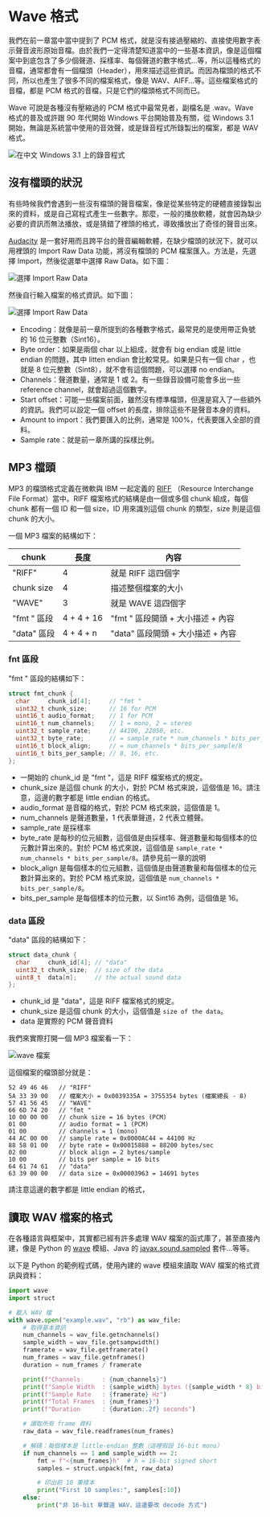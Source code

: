 # Wave 格式

我們在前一章當中當中提到了 PCM 格式，就是沒有接過壓縮的、直接使用數字表示聲音波形原始音檔。由於我們一定得清楚知道當中的一些基本資訊，像是這個檔案中到底包含了多少個聲道、採樣率、每個聲道的數字格式…等，所以這種格式的音檔，通常都會有一個檔頭（Header），用來描述這些資訊。而因為檔頭的格式不同，所以也產生了很多不同的檔案格式，像是 WAV、AIFF…等。這些檔案格式的音檔，都是 PCM 格式的音檔，只是它們的檔頭格式不同而已。

Wave 可說是各種沒有壓縮過的 PCM 格式中最常見者，副檔名是 .wav。Wave 格式的普及或許跟 90 年代開始 Windows 平台開始普及有關，從 Windows 3.1 開始，無論是系統當中使用的音效聲，或是錄音程式所錄製出的檔案，都是 WAV 格式。

![在中文 Windows 3.1 上的錄音程式](windows.png)

## 沒有檔頭的狀況

有些時候我們會遇到一些沒有檔頭的聲音檔案，像是從某些特定的硬體直接錄製出來的資料，或是自己寫程式產生一些數字。那麼，一般的播放軟體，就會因為缺少必要的資訊而無法播放，或是猜錯了裡頭的格式，導致播放出了奇怪的聲音出來。

[Audacity](https://www.audacityteam.org/) 是一套好用而且跨平台的聲音編輯軟體，在缺少檔頭的狀況下，就可以用裡頭的 Import Raw Data 功能，將沒有檔頭的 PCM 檔案匯入。方法是，先選擇 Import，然後從選單中選擇 Raw Data。如下圖：

![選擇 Import Raw Data](import_row1.png)

然後自行輸入檔案的格式資訊。如下圖：

![選擇 Import Raw Data](import_row2.png)

- Encoding：就像是前一章所提到的各種數字格式，最常見的是使用帶正負號的 16 位元整數（Sint16）。
- Byte order：如果是兩個 char 以上組成，就會有 big endian 或是 little endian 的問題，其中 litten endian 會比較常見。如果是只有一個 char ，也就是 8 位元整數（Sint8），就不會有這個問題，可以選擇 no endian。
- Channels：聲道數量，通常是 1 或 2。有一些錄音設備可能會多出一些 reference channel，就會超過這個數字。
- Start offset：可能一些檔案前面，雖然沒有標準檔頭，但還是寫入了一些額外的資訊。我們可以設定一個 offset 的長度，排除這些不是聲音本身的資料。
- Amount to import：我們要匯入的比例，通常是 100%，代表要匯入全部的資料。
- Sample rate：就是前一章所講的採樣比例。

## MP3 檔頭

MP3 的檔頭格式定義在微軟與 IBM 一起定義的 [RIFF](https://en.wikipedia.org/wiki/Resource_Interchange_File_Format) （Resource Interchange File Format）當中。RIFF 檔案格式的結構是由一個或多個 chunk 組成，每個 chunk 都有一個 ID 和一個 size，ID 用來識別這個 chunk 的類型，size 則是這個 chunk 的大小。

一個 MP3 檔案的結構如下：

| chunk       | 長度       | 內容                              |
| ----------- | ---------- | --------------------------------- |
| "RIFF"      | 4          | 就是 RIFF 這四個字                |
| chunk size  | 4          | 描述整個檔案的大小                |
| "WAVE"      | 3          | 就是 WAVE 這四個字                |
| "fmt " 區段 | 4 + 4 + 16 | "fmt " 區段開頭 + 大小描述 + 內容 |
| "data" 區段 | 4 + 4 + n  | "data" 區段開頭 + 大小描述 + 內容 |

### fnt 區段

"fmt " 區段的結構如下：

```c
struct fmt_chunk {
  char     chunk_id[4];     // "fmt "
  uint32_t chunk_size;      // 16 for PCM
  uint16_t audio_format;    // 1 for PCM
  uint16_t num_channels;    // 1 = mono, 2 = stereo
  uint32_t sample_rate;     // 44100, 22050, etc.
  uint32_t byte_rate;       // = sample_rate * num_channels * bits_per_sample/8
  uint16_t block_align;     // = num_channels * bits_per_sample/8
  uint16_t bits_per_sample; // 8, 16, etc.
};
```

- 一開始的 chunk_id 是 "fmt "，這是 RIFF 檔案格式的規定。
- chunk_size 是這個 chunk 的大小，對於 PCM 格式來說，這個值是 16。請注意，這邊的數字都是 little endian 的格式。
- audio_format 是音檔的格式，對於 PCM 格式來說，這個值是 1。
- num_channels 是聲道數量，1 代表單聲道，2 代表立體聲。
- sample_rate 是採樣率
- byte_rate 是每秒的位元組數，這個值是由採樣率、聲道數量和每個樣本的位元數計算出來的。對於 PCM 格式來說，這個值是 `sample_rate * num_channels * bits_per_sample/8`。請參見前一章的說明
- block_align 是每個樣本的位元組數，這個值是由聲道數量和每個樣本的位元數計算出來的。對於 PCM 格式來說，這個值是 `num_channels * bits_per_sample/8`。
- bits_per_sample 是每個樣本的位元數，以 Sint16 為例，這個值是 16。

### data 區段

"data" 區段的結構如下：

```c
struct data_chunk {
  char     chunk_id[4]; // "data"
  uint32_t chunk_size;  // size of the data
  uint8_t  data[n];     // the actual sound data
};
```

- chunk_id 是 "data"，這是 RIFF 檔案格式的規定。
- chunk_size 是這個 chunk 的大小，這個值是 `size of the data`。
- data 是實際的 PCM 聲音資料

我們來實際打開一個 MP3 檔案看一下：

![wave 檔案](wave.png)

這個檔案的檔頭部分就是：

```
52 49 46 46   // "RIFF"
5A 33 39 00   // 檔案大小 = 0x0039335A = 3755354 bytes (檔案總長 - 8)
57 41 56 45   // "WAVE"
66 6D 74 20   // "fmt "
10 00 00 00   // chunk size = 16 bytes (PCM)
01 00         // audio format = 1 (PCM)
01 00         // channels = 1 (mono)
44 AC 00 00   // sample rate = 0x0000AC44 = 44100 Hz
88 58 01 00   // byte rate = 0x00015888 = 88200 bytes/sec
02 00         // block align = 2 bytes/sample
10 00         // bits per sample = 16 bits
64 61 74 61   // "data"
63 39 00 00   // data size = 0x00003963 = 14691 bytes
```

請注意這邊的數字都是 little endian 的格式，

## 讀取 WAV 檔案的格式

在各種語言與框架中，其實都已經有許多處理 WAV 檔案的函式庫了，甚至直接內建，像是 Python 的 [wave](https://docs.python.org/3/library/wave.html) 模組、Java 的 [javax.sound.sampled](https://docs.oracle.com/javase/8/docs/api/javax/sound/sampled/package-summary.html) 套件…等等。

以下是 Python 的範例程式碼，使用內建的 wave 模組來讀取 WAV 檔案的格式資訊與資料：

```python
import wave
import struct

# 載入 WAV 檔
with wave.open("example.wav", "rb") as wav_file:
    # 取得基本資訊
    num_channels = wav_file.getnchannels()
    sample_width = wav_file.getsampwidth()
    framerate = wav_file.getframerate()
    num_frames = wav_file.getnframes()
    duration = num_frames / framerate

    print(f"Channels      : {num_channels}")
    print(f"Sample Width  : {sample_width} bytes ({sample_width * 8} bits)")
    print(f"Sample Rate   : {framerate} Hz")
    print(f"Total Frames  : {num_frames}")
    print(f"Duration      : {duration:.2f} seconds")

    # 讀取所有 frame 資料
    raw_data = wav_file.readframes(num_frames)

    # 解碼：每個樣本是 little-endian 整數（這裡假設 16-bit mono）
    if num_channels == 1 and sample_width == 2:
        fmt = f"<{num_frames}h"  # h = 16-bit signed short
        samples = struct.unpack(fmt, raw_data)

        # 印出前 10 筆樣本
        print("First 10 samples:", samples[:10])
    else:
        print("非 16-bit 單聲道 WAV，這邊要改 decode 方式")

```
